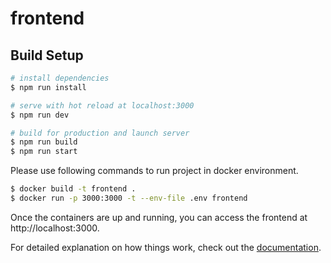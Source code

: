 # frontend

## Build Setup

```bash
# install dependencies
$ npm run install

# serve with hot reload at localhost:3000
$ npm run dev

# build for production and launch server
$ npm run build
$ npm run start

```

Please use following commands to run project in docker environment.

```bash
$ docker build -t frontend .
$ docker run -p 3000:3000 -t --env-file .env frontend
```


Once the containers are up and running, you can access the frontend at http://localhost:3000.

For detailed explanation on how things work, check out the [documentation](https://nuxtjs.org).

